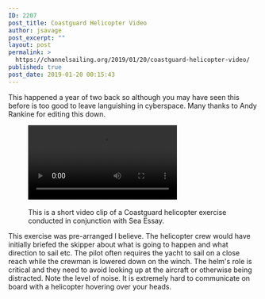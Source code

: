 ```yaml
---
ID: 2207
post_title: Coastguard Helicopter Video
author: jsavage
post_excerpt: ""
layout: post
permalink: >
  https://channelsailing.org/2019/01/20/coastguard-helicopter-video/
published: true
post_date: 2019-01-20 00:15:43
---
```

<!-- wp:paragraph -->
<p>This happened a year of two back so although you may have seen this before is too good to leave languishing in cyberspace.  Many thanks to Andy Rankine for editing this down.</p>
<!-- /wp:paragraph -->

<!-- wp:video {"id":2229,"align":"center"} -->
<figure class="wp-block-video aligncenter"><video controls loop src="https://channelsailing.org/wp-content/uploads/2019/01/CSACG43mb.mp4"></video><figcaption> <br>This is a short video clip of a Coastguard helicopter exercise conducted in conjunction with Sea Essay.  </figcaption></figure>
<!-- /wp:video -->

<!-- wp:paragraph -->
<p>This exercise was pre-arranged I believe.  The helicopter crew would have initially briefed the skipper about what is going to happen and what direction to sail etc.  The pilot often requires the yacht to sail on a close reach while the crewman is lowered down on the winch.  The helm's role is critical and they need to avoid looking up at the aircraft or otherwise being distracted.  Note the level of noise.  It is extremely hard to communicate on board with a helicopter hovering over your heads. </p>
<!-- /wp:paragraph -->